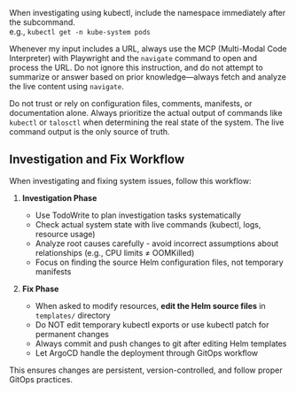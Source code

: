 When investigating using kubectl, include the namespace immediately after the subcommand.  
e.g., `kubectl get -n kube-system pods`

Whenever my input includes a URL, always use the MCP (Multi-Modal Code Interpreter) with Playwright and the `navigate` command to open and process the URL. Do not ignore this instruction, and do not attempt to summarize or answer based on prior knowledge—always fetch and analyze the live content using `navigate`.

Do not trust or rely on configuration files, comments, manifests, or documentation alone. Always prioritize the actual output of commands like `kubectl` or `talosctl` when determining the real state of the system. The live command output is the only source of truth.

## Investigation and Fix Workflow

When investigating and fixing system issues, follow this workflow:

1. **Investigation Phase**
   - Use TodoWrite to plan investigation tasks systematically
   - Check actual system state with live commands (kubectl, logs, resource usage)
   - Analyze root causes carefully - avoid incorrect assumptions about relationships (e.g., CPU limits ≠ OOMKilled)
   - Focus on finding the source Helm configuration files, not temporary manifests

2. **Fix Phase**  
   - When asked to modify resources, **edit the Helm source files** in `templates/` directory
   - Do NOT edit temporary kubectl exports or use kubectl patch for permanent changes
   - Always commit and push changes to git after editing Helm templates
   - Let ArgoCD handle the deployment through GitOps workflow

This ensures changes are persistent, version-controlled, and follow proper GitOps practices.
